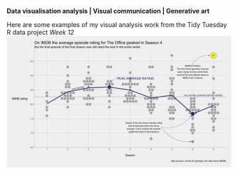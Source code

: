 **Data visualisation analysis | Visual communication | Generative art**

Here are some examples of my visual analysis work from the Tidy Tuesday R data project
*Week 12* 
![officeDotPlot](/officeDotPlot.png)
